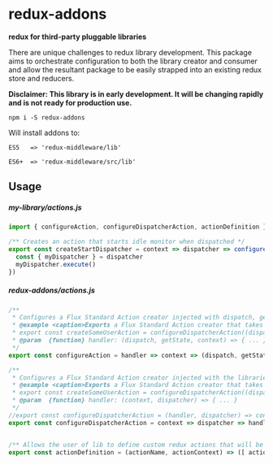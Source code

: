 # redux-addons

**redux for third-party pluggable libraries**

There are unique challenges to redux library development. This package aims to orchestrate configuration to both the library creator and consumer and allow the resultant package to be easily strapped into an existing redux store and reducers.

**Disclaimer: This library is in early development. It will be changing rapidly and is not ready for production use.**

`npm i -S redux-addons`

Will install addons to:

`ES5   => 'redux-middleware/lib'`

`ES6+  => 'redux-middleware/src/lib'`

## Usage

##### my-library/actions.js

```js
import { configureAction, configureDispatcherAction, actionDefinition } from 'redux-addons/actions'

/** Creates an action that starts idle monitor when dispatched */
export const createStartDispatcher = context => dispatcher => configureDispatcherAction(context)(dispatcher)(dispatcher => {
  const { myDispatcher } = dispatcher
  myDispatcher.execute()
})
```


##### redux-addons/actions.js

```js
/**
 * Configures a Flux Standard Action creator injected with dispatch, getState and the libraries context.
 * @example <caption>Exports a Flux Standard Action creator that takes a handler injected with dispatch, getState, and the libraries context.
 * export const createSomeUserAction = configureDispatcherAction((dispatch, getState, context) => dispatcher.action.execute('create-some-user-action'))
 * @param  {function} handler: (dispatch, getState, context) => { ... }
 */
export const configureAction = handler => context => (dispatch, getState) => handler(dispatch, getState, context)

/**
 * Configures a Flux Standard Action creator injected with the libraries dispatcher and context.
 * @example <caption>Exports a Flux Standard Action creator that takes a handler injected with the libraries dispatcher and context.
 * export const createSomeUserAction = configureDispatcherAction((dispatcher, context) => dispatcher.action.execute('create-some-user-action'))
 * @param  {function} handler: (context, dispatcher) => { ... }
 */
//export const configureDispatcherAction = (handler, dispatcher) => context => (dispatch, getState) => handler(dispatcher)
export const configureDispatcherAction = context => dispatcher => handler => (dispatch, getState) => handler(dispatcher(dispatch, getState), context)


/** Allows the user of lib to define custom redux actions that will be injected with libraries context when action is dispatched */
export const actionDefinition = (actionName, actionContext) => ([ actionName, actionContext ])

```
